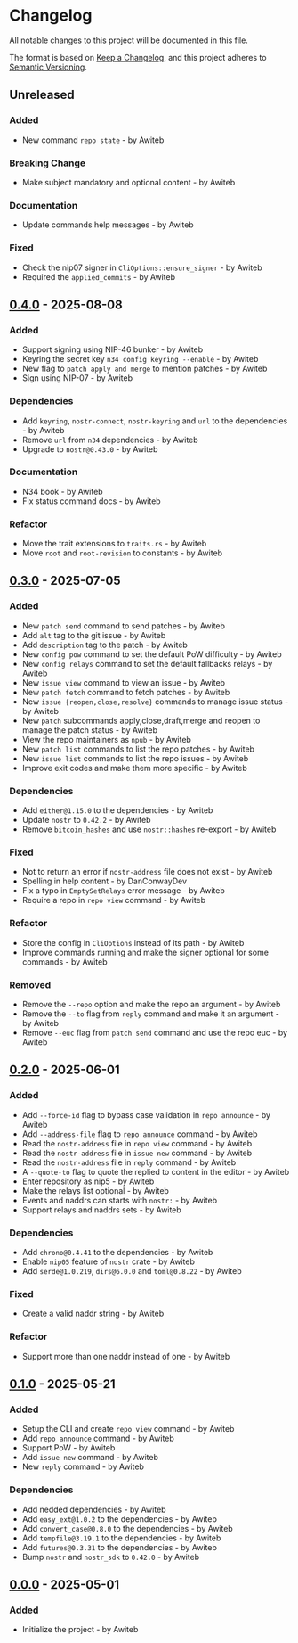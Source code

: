 # Changelog

All notable changes to this project will be documented in this file.

The format is based on [Keep a Changelog](https://keepachangelog.com/en/1.0.0/),
and this project adheres to [Semantic Versioning](https://semver.org/spec/v2.0.0.html).

## Unreleased

### Added

- New command `repo state` - by Awiteb

### Breaking Change

- Make subject mandatory and optional content - by Awiteb

### Documentation

- Update commands help messages - by Awiteb

### Fixed

- Check the nip07 signer in `CliOptions::ensure_signer` - by Awiteb
- Required the `applied_commits` - by Awiteb

## [0.4.0] - 2025-08-08

### Added

- Support signing using NIP-46 bunker - by Awiteb
- Keyring the secret key `n34 config keyring --enable` - by Awiteb
- New flag to `patch apply and merge` to mention patches - by Awiteb
- Sign using NIP-07 - by Awiteb

### Dependencies

- Add `keyring`, `nostr-connect`, `nostr-keyring` and `url` to the dependencies - by Awiteb
- Remove `url` from `n34` dependencies - by Awiteb
- Upgrade to `nostr@0.43.0` - by Awiteb

### Documentation

- N34 book - by Awiteb
- Fix status command docs - by Awiteb

### Refactor

- Move the trait extensions to `traits.rs` - by Awiteb
- Move `root` and `root-revision` to constants - by Awiteb

## [0.3.0] - 2025-07-05

### Added

- New `patch send` command to send patches - by Awiteb
- Add `alt` tag to the git issue - by Awiteb
- Add `description` tag to the patch - by Awiteb
- New `config pow` command to set the default PoW difficulty - by Awiteb
- New `config relays` command to set the default fallbacks relays - by Awiteb
- New `issue view` command to view an issue - by Awiteb
- New `patch fetch` command to fetch patches - by Awiteb
- New `issue {reopen,close,resolve}` commands to manage issue status - by Awiteb
- New `patch` subcommands apply,close,draft,merge and reopen to manage the patch status - by Awiteb
- View the repo maintainers as `npub` - by Awiteb
- New `patch list` commands to list the repo patches - by Awiteb
- New `issue list` commands to list the repo issues - by Awiteb
- Improve exit codes and make them more specific - by Awiteb

### Dependencies

- Add `either@1.15.0` to the dependencies - by Awiteb
- Update `nostr` to `0.42.2` - by Awiteb
- Remove `bitcoin_hashes` and use `nostr::hashes` re-export - by Awiteb

### Fixed

- Not to return an error if `nostr-address` file does not exist - by Awiteb
- Spelling in help content - by DanConwayDev
- Fix a typo in `EmptySetRelays` error message - by Awiteb
- Require a repo in `repo view` command - by Awiteb

### Refactor

- Store the config in `CliOptions` instead of its path - by Awiteb
- Improve commands running and make the signer optional for some commands - by Awiteb

### Removed

- Remove the `--repo` option and make the repo an argument - by Awiteb
- Remove the `--to` flag from `reply` command and make it an argument - by Awiteb
- Remove `--euc` flag from `patch send` command and use the repo euc - by Awiteb

## [0.2.0] - 2025-06-01

### Added

- Add `--force-id` flag to bypass case validation in `repo announce` - by Awiteb
- Add `--address-file` flag to `repo announce` command - by Awiteb
- Read the `nostr-address` file in `repo view` command - by Awiteb
- Read the `nostr-address` file in `issue new` command - by Awiteb
- Read the `nostr-address` file in `reply` command - by Awiteb
- A `--quote-to` flag to quote the replied to content in the editor - by Awiteb
- Enter repository as nip5 - by Awiteb
- Make the relays list optional - by Awiteb
- Events and naddrs can starts with `nostr:` - by Awiteb
- Support relays and naddrs sets - by Awiteb

### Dependencies

- Add `chrono@0.4.41` to the dependencies - by Awiteb
- Enable `nip05` feature of `nostr` crate - by Awiteb
- Add `serde@1.0.219`, `dirs@6.0.0` and `toml@0.8.22` - by Awiteb

### Fixed

- Create a valid naddr string - by Awiteb

### Refactor

- Support more than one naddr instead of one - by Awiteb

## [0.1.0] - 2025-05-21

### Added

- Setup the CLI and create `repo view` command - by Awiteb
- Add `repo announce` command - by Awiteb
- Support PoW - by Awiteb
- Add `issue new` command - by Awiteb
- New `reply` command - by Awiteb

### Dependencies

- Add nedded dependencies - by Awiteb
- Add `easy_ext@1.0.2` to the dependencies - by Awiteb
- Add `convert_case@0.8.0` to the dependencies - by Awiteb
- Add `tempfile@3.19.1` to the dependencies - by Awiteb
- Add `futures@0.3.31` to the dependencies - by Awiteb
- Bump `nostr` and `nostr_sdk` to `0.42.0` - by Awiteb

## [0.0.0] - 2025-05-01

### Added

- Initialize the project - by Awiteb

[0.4.0]: https://git.4rs.nl/awiteb/n34.git/tag/?h=v0.4.0
[0.3.0]: https://git.4rs.nl/awiteb/n34.git/tag/?h=v0.3.0
[0.2.0]: https://git.4rs.nl/awiteb/n34.git/tag/?h=v0.2.0
[0.1.0]: https://git.4rs.nl/awiteb/n34.git/tag/?h=v0.1.0
[0.0.0]: https://git.4rs.nl/awiteb/n34.git/tag/?h=v0.0.0

<!-- generated by git-cliff -->
